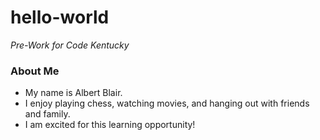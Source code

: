 # hello-world 
 *Pre-Work for Code Kentucky*


 ### **About Me**
 - My name is Albert Blair.
 - I enjoy playing chess, watching movies, and hanging out with friends and family.
 - I am excited for this learning opportunity!

   
